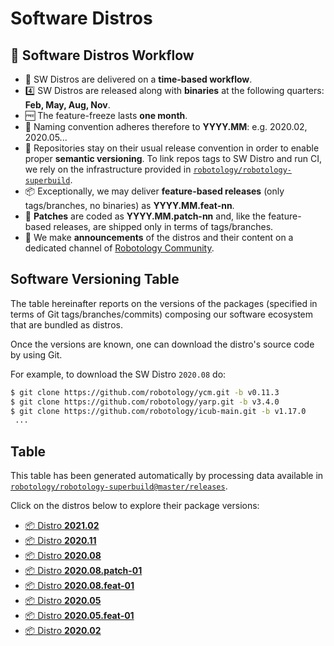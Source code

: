 Software Distros
===

## 🚀 Software Distros Workflow
- 📅 SW Distros are delivered on a **time-based workflow**.
- 4️⃣ SW Distros are released along with **binaries** at the following quarters: **Feb, May, Aug, Nov**.
- 🆓 The feature-freeze lasts **one month**.
- 📛 Naming convention adheres therefore to **YYYY.MM**: e.g. 2020.02, 2020.05...
- 📝 Repositories stay on their usual release convention in order to enable proper **semantic versioning**. To link repos tags to SW Distro and run CI, we rely on the infrastructure provided in [`robotology/robotology-superbuild`](https://github.com/robotology/robotology-superbuild).
- 📦 Exceptionally, we may deliver **feature-based releases** (only tags/branches, no binaries) as **YYYY.MM.feat-nn**.
- 🐞 **Patches** are coded as **YYYY.MM.patch-nn** and, like the feature-based releases, are shipped only in terms of tags/branches.
- 📢 We make **announcements** of the distros and their content on a dedicated channel of [Robotology Community](https://github.com/robotology/community/discussions/categories/releases).

## Software Versioning Table
The table hereinafter reports on the versions of the packages (specified in terms of Git tags/branches/commits)
composing our software ecosystem that are bundled as distros.

Once the versions are known, one can download the distro's source code by using Git.

For example, to download the SW Distro `2020.08` do:
```sh
$ git clone https://github.com/robotology/ycm.git -b v0.11.3
$ git clone https://github.com/robotology/yarp.git -b v3.4.0
$ git clone https://github.com/robotology/icub-main.git -b v1.17.0
 ...
```

## Table
This table has been generated automatically by processing data available in [`robotology/robotology-superbuild@master/releases`](https://github.com/robotology/robotology-superbuild/tree/master/releases).

Click on the distros below to explore their package versions:

- [📦 Distro **2021.02**](./2021.02.md)
- [📦 Distro **2020.11**](./2020.11.md)
- [📦 Distro **2020.08**](./2020.08.md)
- [📦 Distro **2020.08.patch-01**](./2020.08.patch-01.md)
- [📦 Distro **2020.08.feat-01**](./2020.08.feat-01.md)
- [📦 Distro **2020.05**](./2020.05.md)
- [📦 Distro **2020.05.feat-01**](./2020.05.feat-01.md)
- [📦 Distro **2020.02**](./2020.02.md)
